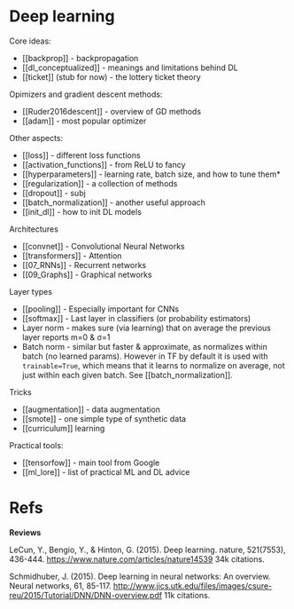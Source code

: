 # Deep learning

Core ideas:
* [[backprop]] - backpropagation
* [[dl_conceptualized]] - meanings and limitations behind DL
* [[ticket]] (stub for now) - the lottery ticket theory

Opimizers and gradient descent methods:
* [[Ruder2016descent]] - overview of GD methods
* [[adam]] - most popular optimizer

Other aspects:
* [[loss]] - different loss functions
* [[activation_functions]] - from ReLU to fancy
* [[hyperparameters]] - learning rate, batch size, and how to tune them* 
* [[regularization]] - a collection of methods
* [[dropout]] - subj
* [[batch_normalization]] - another useful approach
* [[init_dl]] - how to init DL models

Architectures
* [[convnet]] - Convolutional Neural Networks
* [[transformers]] - Attention
* [[07_RNNs]] - Recurrent networks
* [[09_Graphs]] - Graphical networks

Layer types
* [[pooling]] - Especially important for CNNs
* [[softmax]] - Last layer in classifiers (or probability estimators)
* Layer norm - makes sure (via learning) that on average the  previous layer reports m=0 & σ=1
* Batch norm - similar but faster & approximate, as normalizes within batch (no learned params). However in TF by default it is used with `trainable=True`, which means that it learns to normalize on average, not just within each given batch. See [[batch_normalization]].

Tricks
* [[augmentation]] - data augmentation
* [[smote]] - one simple type of synthetic data
* [[curriculum]] learning

Practical tools:
* [[tensorfow]] - main tool from Google
* [[ml_lore]] - list of practical ML and DL advice


# Refs

**Reviews**

LeCun, Y., Bengio, Y., & Hinton, G. (2015). Deep learning. nature, 521(7553), 436-444.
https://www.nature.com/articles/nature14539
34k citations.

Schmidhuber, J. (2015). Deep learning in neural networks: An overview. Neural networks, 61, 85-117.
http://www.jics.utk.edu/files/images/csure-reu/2015/Tutorial/DNN/DNN-overview.pdf
11k citations.

